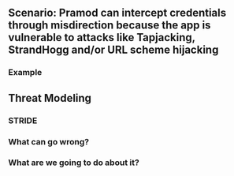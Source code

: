 ## Scenario: Pramod can intercept credentials through misdirection because the app is vulnerable to attacks like Tapjacking, StrandHogg and/or URL scheme hijacking

### Example

## Threat Modeling

### STRIDE

### What can go wrong?

### What are we going to do about it?